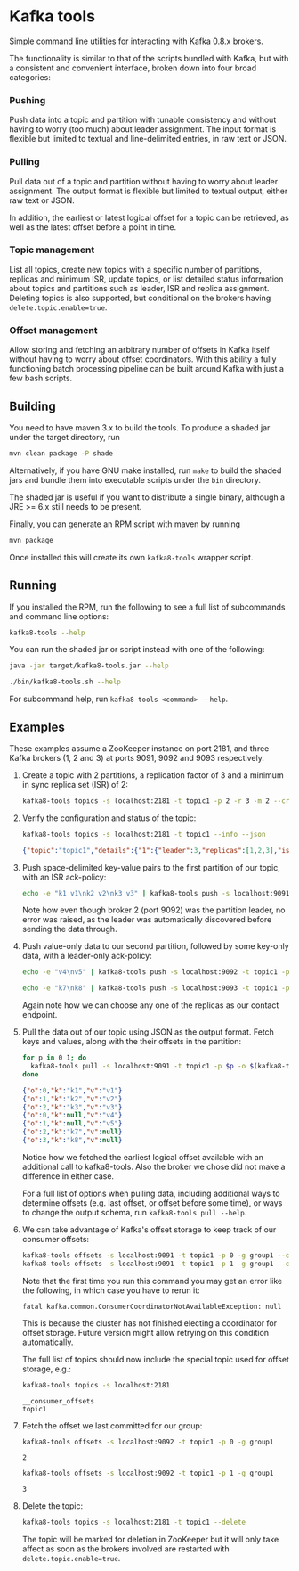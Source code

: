 
# Kafka tools

Simple command line utilities for interacting with Kafka 0.8.x brokers.

The functionality is similar to that of the scripts bundled with Kafka, but with a consistent and convenient interface, broken down into four broad categories:

### Pushing

Push data into a topic and partition with tunable consistency and without having to worry (too much) about leader assignment. The input format is flexible but limited to textual and line-delimited entries, in raw text or JSON.

### Pulling

Pull data out of a topic and partition without having to worry about leader assignment. The output format is flexible but limited to textual output, either raw text or JSON.

In addition, the earliest or latest logical offset for a topic can be retrieved, as well as the latest offset before a point in time.

### Topic management

List all topics, create new topics with a specific number of partitions, replicas and minimum ISR, update topics, or list detailed status information about topics and partitions such as leader, ISR and replica assignment. Deleting topics is also supported, but conditional on the brokers having `delete.topic.enable=true`.

### Offset management

Allow storing and fetching an arbitrary number of offsets in Kafka itself without having to worry about offset coordinators. With this ability a fully functioning batch processing pipeline can be built around Kafka with just a few bash scripts.

## Building

You need to have maven 3.x to build the tools. To produce a shaded jar under the target directory, run

```bash
mvn clean package -P shade
```

Alternatively, if you have GNU make installed, run `make` to build the shaded jars and bundle them into executable scripts under the `bin` directory.

The shaded jar is useful if you want to distribute a single binary, although a JRE >= 6.x still needs to be present.

Finally, you can generate an RPM script with maven by running

```bash
mvn package
```

Once installed this will create its own `kafka8-tools` wrapper script.

## Running

If you installed the RPM, run the following to see a full list of subcommands and command line options:

```bash
kafka8-tools --help
```

You can run the shaded jar or script instead with one of the following:

```bash
java -jar target/kafka8-tools.jar --help
```

```bash
./bin/kafka8-tools.sh --help
```

For subcommand help, run `kafka8-tools <command> --help`.

## Examples

These examples assume a ZooKeeper instance on port 2181, and three Kafka brokers (1, 2 and 3) at ports 9091, 9092 and 9093 respectively.

1.  Create a topic with 2 partitions, a replication factor of 3 and a minimum in sync replica set (ISR) of 2:

    ```bash
    kafka8-tools topics -s localhost:2181 -t topic1 -p 2 -r 3 -m 2 --create
    ```

2.  Verify the configuration and status of the topic:

    ```bash
    kafka8-tools topics -s localhost:2181 -t topic1 --info --json
    ```
    ```json
    {"topic":"topic1","details":{"1":{"leader":3,"replicas":[1,2,3],"isr":[1,2,3]},"0":{"leader":2,"replicas":[1,2,3],"isr":[1,2,3]}},"deleted":false,"configuration":{"min.insync.replicas":"2"},"partitions":2,"replication":3}
    ```

4.  Push space-delimited key-value pairs to the first partition of our topic, with an ISR ack-policy:

    ```bash
    echo -e "k1 v1\nk2 v2\nk3 v3" | kafka8-tools push -s localhost:9091 -t topic1 -p 0 --acks -1 --keys --values --field-separator ' '
    ```

    Note how even though broker 2 (port 9092) was the partition leader, no error was raised, as the leader was automatically discovered before sending the data through.

5.  Push value-only data to our second partition, followed by some key-only data, with a leader-only ack-policy:

    ```bash
    echo -e "v4\nv5" | kafka8-tools push -s localhost:9092 -t topic1 -p 1 --acks 1 --values
    ```

    ```bash
    echo -e "k7\nk8" | kafka8-tools push -s localhost:9093 -t topic1 -p 1 --acks 1 --keys
    ```

    Again note how we can choose any one of the replicas as our contact endpoint.

6.  Pull the data out of our topic using JSON as the output format. Fetch keys and values, along with the their offsets in the partition:

    ```bash
    for p in 0 1; do
      kafka8-tools pull -s localhost:9091 -t topic1 -p $p -o $(kafka8-tools pull -s localhost:9091 -t topic1 -p $p --earliest-offset) --keys --values --offsets --json
    done
    ```

    ```json
    {"o":0,"k":"k1","v":"v1"}
    {"o":1,"k":"k2","v":"v2"}
    {"o":2,"k":"k3","v":"v3"}
    {"o":0,"k":null,"v":"v4"}
    {"o":1,"k":null,"v":"v5"}
    {"o":2,"k":"k7","v":null}
    {"o":3,"k":"k8","v":null}
    ```

    Notice how we fetched the earliest logical offset available with an additional call to kafka8-tools. Also the broker we chose did not make a difference in either case.

    For a full list of options when pulling data, including additional ways to determine offsets (e.g. last offset, or offset before some time), or ways to change the output schema, run `kafka8-tools pull --help`.

7.  We can take advantage of Kafka's offset storage to keep track of our consumer offsets:

    ```bash
    kafka8-tools offsets -s localhost:9091 -t topic1 -p 0 -g group1 --commit 2
    kafka8-tools offsets -s localhost:9091 -t topic1 -p 1 -g group1 --commit 3
    ```

    Note that the first time you run this command you may get an error like the following, in which case you have to rerun it:

    ```
    fatal kafka.common.ConsumerCoordinatorNotAvailableException: null
    ```

    This is because the cluster has not finished electing a coordinator for offset storage. Future version might allow retrying on this condition automatically.

    The full list of topics should now include the special topic used for offset storage, e.g.:

    ```bash
    kafka8-tools topics -s localhost:2181
    ```
    ```
    __consumer_offsets
    topic1
    ```


8.  Fetch the offset we last committed for our group:

    ```bash
    kafka8-tools offsets -s localhost:9092 -t topic1 -p 0 -g group1
    ```
    ```
    2
    ```
    ```bash
    kafka8-tools offsets -s localhost:9092 -t topic1 -p 1 -g group1
    ```
    ```
    3
    ```

9.  Delete the topic:

    ```bash
    kafka8-tools topics -s localhost:2181 -t topic1 --delete
    ```

    The topic will be marked for deletion in ZooKeeper but it will only take affect as soon as the brokers involved are restarted with `delete.topic.enable=true`.

